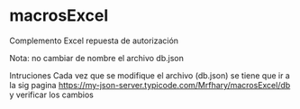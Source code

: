 # macrosExcel
Complemento Excel repuesta de autorización

Nota:
no cambiar de nombre el archivo db.json

Intruciones
Cada vez que se modifique el archivo (db.json) se tiene que ir a la sig pagina
https://my-json-server.typicode.com/Mrfhary/macrosExcel/db
y verificar los cambios
